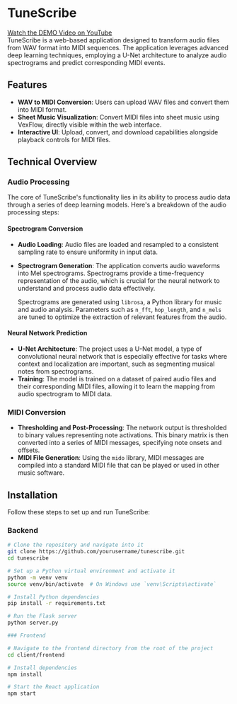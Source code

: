 # TuneScribe
[Watch the DEMO Video on YouTube](https://www.youtube.com/watch?v=WbuJEl5e7lg) <br>
TuneScribe is a web-based application designed to transform audio files from WAV format into MIDI sequences. The application leverages advanced deep learning techniques, employing a U-Net architecture to analyze audio spectrograms and predict corresponding MIDI events.

## Features

- **WAV to MIDI Conversion**: Users can upload WAV files and convert them into MIDI format.
- **Sheet Music Visualization**: Convert MIDI files into sheet music using VexFlow, directly visible within the web interface.
- **Interactive UI**: Upload, convert, and download capabilities alongside playback controls for MIDI files.

## Technical Overview

### Audio Processing

The core of TuneScribe's functionality lies in its ability to process audio data through a series of deep learning models. Here's a breakdown of the audio processing steps:

#### Spectrogram Conversion

- **Audio Loading**: Audio files are loaded and resampled to a consistent sampling rate to ensure uniformity in input data.
- **Spectrogram Generation**: The application converts audio waveforms into Mel spectrograms. Spectrograms provide a time-frequency representation of the audio, which is crucial for the neural network to understand and process audio data effectively.

  Spectrograms are generated using `librosa`, a Python library for music and audio analysis. Parameters such as `n_fft`, `hop_length`, and `n_mels` are tuned to optimize the extraction of relevant features from the audio.

#### Neural Network Prediction

- **U-Net Architecture**: The project uses a U-Net model, a type of convolutional neural network that is especially effective for tasks where context and localization are important, such as segmenting musical notes from spectrograms.
- **Training**: The model is trained on a dataset of paired audio files and their corresponding MIDI files, allowing it to learn the mapping from audio spectrogram to MIDI data.

### MIDI Conversion

- **Thresholding and Post-Processing**: The network output is thresholded to binary values representing note activations. This binary matrix is then converted into a series of MIDI messages, specifying note onsets and offsets.
- **MIDI File Generation**: Using the `mido` library, MIDI messages are compiled into a standard MIDI file that can be played or used in other music software.

## Installation

Follow these steps to set up and run TuneScribe:

### Backend

```bash
# Clone the repository and navigate into it
git clone https://github.com/yourusername/tunescribe.git
cd tunescribe

# Set up a Python virtual environment and activate it
python -m venv venv
source venv/bin/activate  # On Windows use `venv\Scripts\activate`

# Install Python dependencies
pip install -r requirements.txt

# Run the Flask server
python server.py

### Frontend

# Navigate to the frontend directory from the root of the project
cd client/frontend

# Install dependencies
npm install

# Start the React application
npm start
